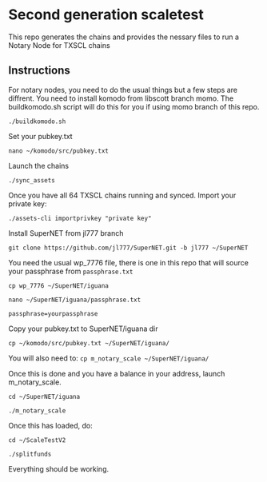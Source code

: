 # Second generation scaletest

This repo generates the chains and provides the nessary files to run a Notary Node for TXSCL chains

## Instructions
For notary nodes, you need to do the usual things but a few steps are diffrent.
You need to install komodo from libscott branch momo. The buildkomodo.sh script will do this for you if using momo branch of this repo.

`./buildkomodo.sh`

Set your pubkey.txt

`nano ~/komodo/src/pubkey.txt`

Launch the chains

`./sync_assets`

Once you have all 64 TXSCL chains running and synced. Import your private key:

`./assets-cli importprivkey "private key"`

Install SuperNET from jl777 branch

`git clone https://github.com/jl777/SuperNET.git -b jl777 ~/SuperNET`

You need the usual wp_7776 file, there is one in this repo that will source your passphrase from `passphrase.txt`

`cp wp_7776 ~/SuperNET/iguana`

`nano ~/SuperNET/iguana/passphrase.txt`

`passphrase=yourpassphrase`

Copy your pubkey.txt to SuperNET/iguana dir

`cp ~/komodo/src/pubkey.txt ~/SuperNET/iguana/`

You will also need to: `cp m_notary_scale ~/SuperNET/iguana/`


Once this is done and you have a balance in your address, launch m_notary_scale.

`cd ~/SuperNET/iguana`

`./m_notary_scale`

Once this has loaded, do:

`cd ~/ScaleTestV2`

`./splitfunds`

Everything should be working.
